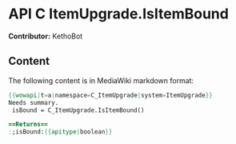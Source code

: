 # API C ItemUpgrade.IsItemBound

**Contributor:** KethoBot

## Content

The following content is in MediaWiki markdown format:

```mediawiki
{{wowapi|t=a|namespace=C_ItemUpgrade|system=ItemUpgrade}}
Needs summary.
 isBound = C_ItemUpgrade.IsItemBound()

==Returns==
:;isBound:{{apitype|boolean}}
```
